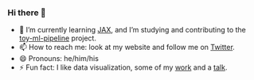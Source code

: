 ### Hi there 👋

- 🌱 I’m currently learning [JAX](https://jax.readthedocs.io/en/latest/index.html), 
and I’m studying and contributing to the [toy-ml-pipeline](https://github.com/shreyashankar/toy-ml-pipeline) project.
- 📫 How to reach me: look at my website and follow me on [Twitter](https://www.twitter.com/vamos_alcazar).
- 😄 Pronouns: he/him/his
- ⚡ Fun fact: I like data visualization, some of my [work](https://github.com/alcazar90/TidyTuesday) and a [talk](https://github.com/alcazar90/WomenInData-Guatemala2021).

<!--
**alcazar90/alcazar90** is a ✨ _special_ ✨ repository because its `README.md` (this file) appears on your GitHub profile.

Here are some ideas to get you started:

- 🔭 I’m currently working on ...
- 🌱 I’m currently learning ...
- 👯 I’m looking to collaborate on translating the course "Missing semester on CS" into spanish
- 🤔 I’m looking for help with ...
- 💬 Ask me about ...
- 📫 How to reach me: look at my website and follow me on [Twitter](https://www.twitter.com/vamos_alcazar)
- 😄 Pronouns: he/him/his
- ⚡ Fun fact: ...
-->
